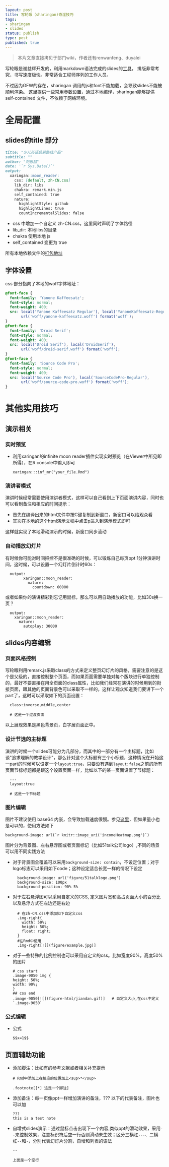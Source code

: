 ```yaml
--- 
layout: post
title: 写轮眼（sharingan)奇淫技巧
tags: 
- sharingan
- slides
status: publish
type: post
published: true
---
```


> 本片文章直接拷贝于部门wiki，作者还有renwanfeng、duyalei

写轮眼是谢益辉开发的，利用markdown语法完成的slides的[工具](https://github.com/yihui/xaringan)， 排版非常考究，书写速度极快。非常适合工程师序列的工作人员。

不过因为GFW的存在，sharingan 调用的js和font不能加载，会导致slides不能被顺利渲染。 这里提供一些常用参数设置，通过本地编译，sharingan能够提供 self-contained 文件，不依赖于网络环境。

# 全局配置

## slides的title 部分

```markdown
title: "少儿英语启蒙路线产品"
subtitle: ""
author: "刘思喆"
date: '`r Sys.Date()`'
output:
  xaringan::moon_reader:
    css: [default, zh-CN.css]
    lib_dir: libs
    chakra: remark.min.js
    self_contained: true    
    nature:
      highlightStyle: github
      highlightLines: true
      countIncrementalSlides: false
```

- css 中增加一个自定义 zh-CN.css，这里同时声明了字体路径
- lib_dir: 本地libs的目录
- chakra 使用本地 js
- self_contained 变更为 true

所有本地依赖文件的[打包地址](/upload/sharingan.zip)

## 字体设置

css 部分指向了本地的woff字体地址：

```css
@font-face {
  font-family: 'Yanone Kaffeesatz';
  font-style: normal;
  font-weight: 400;
  src: local('Yanone Kaffeesatz Regular'), local('YanoneKaffeesatz-Regular'),
       url('woff/yanone-kaffeesatz.woff') format('woff');
}
@font-face {
  font-family: 'Droid Serif';
  font-style: normal;
  font-weight: 400;
  src: local('Droid Serif'), local('DroidSerif'),
       url('woff/droid-serif.woff') format('woff');
}
@font-face {
  font-family: 'Source Code Pro';
  font-style: normal;
  font-weight: 400;
  src: local('Source Code Pro'), local('SourceCodePro-Regular'),
       url('woff/source-code-pro.woff') format('woff');
}
```

# 其他实用技巧

## 演示相关

### 实时预览

- 利用xaringan的infinite moon reader插件实现实时预览（在Viewer中所见即所得），在R console中输入即可

  ```
  xaringan:::inf_mr("your_file.Rmd")
  ```

### 演讲者模式

演讲时候经常需要使用演讲者模式，这样可以自己看到上下页面演讲内容，同时也可以看到备注和相应的时间提示：

- 首先在编译出来的html文件中按C键复制到新窗口，新窗口可以给观众看
- 其次在本地的这个html演示文稿中点击p进入到演示模式即可

这样就实现了本地滑动演示的时候，新窗口同步滚动

### 自动播放幻灯片

有时候你可能对时间把控不是很准确的时候，可以锻炼自己每页ppt 1分钟演讲时间，这时候，可以设置一个幻灯片倒计时60s：

```
  output:
        xaringan::moon_reader:
          nature:
            countdown: 60000
```

或者如果你的演讲精彩到忘记用鼠标，那么可以用自动播放的功能，比如30s换一页？

```
  output:
    xaringan::moon_reader:
      nature:
        autoplay: 30000
```

## slides内容编辑

### 页面风格控制

写轮眼利用remark.js采取class的方式来定义整页幻灯片的风格，需要注意的是这个是父级的，直接控制整个页面，而如果页面需要单独对每个版块进行单独控制的，最好不要直接在用全页面的class属性，比如我们经常在演讲的时候用到的衔接页面，跟其他的页面背景色可以采取不一样的，这样让观众知道我们要讲下一个part了，这时可以采取如下的页面设置：

```
  class:inverse,middle,center

  # 这是一个过渡页面
```

以上展现效果是黑色背景页，白字居页面正中。

### 设计节选的主标题

演讲的时候一个slides可能分为几部分，而其中的一部分有一个主标题，比如谈"追求理解的教学设计"，那么针对这个大标题有三个小标题，这种情况在开始这一part的时候可以设定一个`layout:true`，只要没有遇到`layout:false`之前的所有页面节标标题都是跟这个设置页面一样，比如以下的某一页面设置了节标题：

```
  ---
  layout:true

  # 这是一个节标题
```

### 图片编辑

图片不建议使用 base64 内嵌，会导致加载速度很慢。参见[这里](https://yihui.name/en/2017/08/why-xaringan-remark-js/)，但如果量小也是可以的，使用方法如下

```
background-image: url(`r knitr::image_uri('incomeHeatmap.png')`)
```


图片分为背景图、左右悬浮图或者页面标记（比如51talk公司logo）,不同的场景可以用不同实践方法

- 对于背景图全覆盖可以采用`background-size: contain`，不设定位置；对于logo标志可以采用如下code；这种设定适合长宽一样的情况下设定

  ```
    background-image: url('figure/51talklogo.png')
    background-size: 100px
    background-position: 90% 5%
  ```

- 对于左右悬浮图可以采用自定义的CSS, 定义图片宽和高占页面大小的百分比以及悬浮方式在左边还是右边

  ```
    # 在zh-CN.css中添加如下自定义css
    .img-right{
      width: 50%;
      height: 50%;
      float: right;
    }
    #在Rmd中使用
    .img-right[![](figure/example.jpg)]
  ```

- 对于一些特殊的比例控制也可以采用自定义的css。比如宽度90%，高度50%的图片

  ```
  # css start
  .image-9050 img {
  height: 50%;
  width: 90%;
  }
  ## css end
  .image-9050[![](figure-html/jiandan.gif)]   # 自定义大小,在css中定义`.image-9050`
  ```

### 公式编辑

- 公式

  ```
  $$x=1$$
  ```

## 页面辅助功能

- 添加脚注：比如有的参考文献或者相关补充提示

  ```
  # Rmd中添加上在相应的位置加上<sup>*</sup>

  .footnote[[*] 这是一个脚注]
  ```

- 添加备注：每一页像ppt一样增加演讲的备注，??? 以下的代表备注，图片也可以加

  ```
  ???
  this is a test note
  ```

- 自增式slides演示：通过鼠标点击出现下一个内容,类似ppt的滑动效果，采用`--`来控制效果，注意标识符后空一行否则滑动未生效；区分三横杠`---`、二横杠`--`和`-`，分别代表幻灯片分割，自增和列表的语法

  ```
  --

  上面是一个空行
  ```
